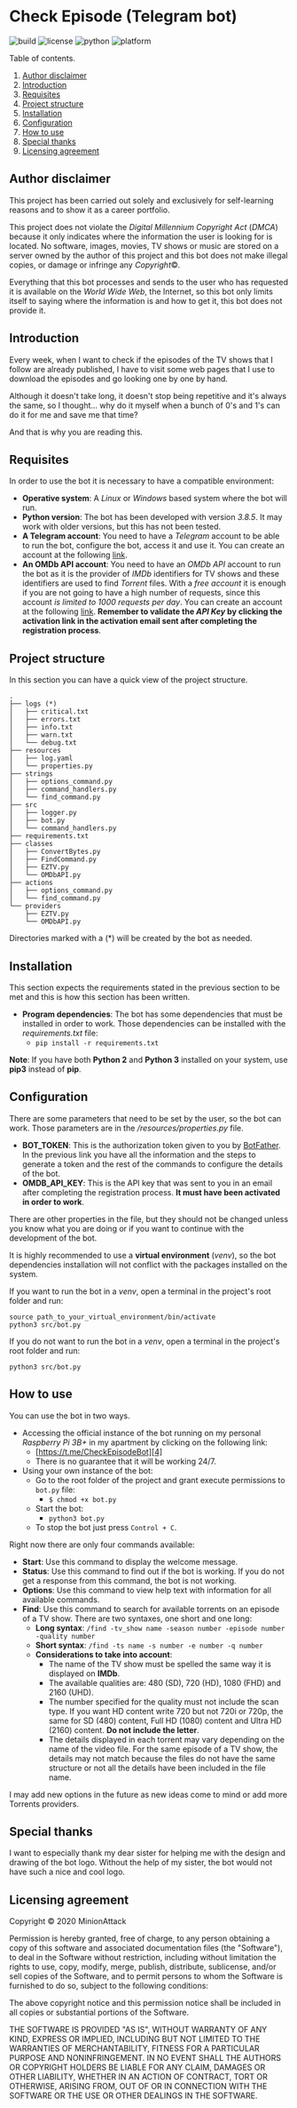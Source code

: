 
# Check Episode (Telegram bot)

![build](https://img.shields.io/badge/build-passing-brightgreen) ![license](https://img.shields.io/badge/license-MIT-brightgreen) ![python](https://img.shields.io/badge/python-3.8%2B-blue) ![platform](https://img.shields.io/badge/platform-linux--64%20%7C%20win--64-lightgrey)
  
Table of contents.

1. [Author disclaimer](#author-disclaimer)
2. [Introduction](#introduction)
3. [Requisites](#requisites)
4. [Project structure](#project-structure)
5. [Installation](#installation)
6. [Configuration](#configuration)
7. [How to use](#how-to-use)
8. [Special thanks](#special-thanks)
9. [Licensing agreement](#licensing-agreement)

## Author disclaimer
This project has been carried out solely and exclusively for self-learning reasons and to show it as a career portfolio. 

This project does not violate the *Digital Millennium Copyright Act* (*DMCA*) because it only indicates where the information the user is looking for is located. No software, images, movies, TV shows or music are stored on a server owned by the author of this project and this bot does not make illegal copies, or damage or infringe any *Copyright*©.

Everything that this bot processes and sends to the user who has requested it is available on the *World Wide Web*, the Internet, so this bot only limits itself to saying where the information is and how to get it, this bot does not provide it.

## Introduction
Every week, when I want to check if the episodes of the TV shows that I follow are already published, I have to visit some web pages that I use to download the episodes and go looking one by one by hand.

Although it doesn't take long, it doesn't stop being repetitive and it's always the same, so I thought... why do it myself when a bunch of 0's and 1's can do it for me and save me that time?

And that is why you are reading this.

## Requisites
In order to use the bot it is necessary to have a compatible environment:

 -  **Operative system**: A *Linux* or *Windows* based system where the bot will run.
 - **Python version**: The bot has been developed with version *3.8.5*. It may work with older versions, but this has not been tested.
 - **A Telegram account**: You need to have a *Telegram* account to be able to run the bot, configure the bot, access it and use it. You can create an account at the following [link][1].
- **An OMDb API account**: You need to have an *OMDb API* account to run the bot as it is the provider of *IMDb* identifiers for TV shows and these identifiers are used to find *Torrent* files. With a *free account* it is enough if you are not going to have a high number of requests, since this account *is limited to 1000 requests per day*. You can create an account at the following [link][2]. **Remember to validate the *API Key* by clicking the activation link in the activation email sent after completing the registration process**.

[1]: https://web.telegram.org/#/login
[2]: http://www.omdbapi.com/apikey.aspx

## Project structure

In this section you can have a quick view of the project structure.

```
.
├── logs (*)
│   ├── critical.txt
│   ├── errors.txt
│   ├── info.txt
│   ├── warn.txt
│   └── debug.txt
├── resources
│   ├── log.yaml
│   └── properties.py
├── strings
│   ├── options_command.py
│   ├── command_handlers.py
│   └── find_command.py
├── src
│   ├── logger.py
│   ├── bot.py
│   └── command_handlers.py
├── requirements.txt
├── classes
│   ├── ConvertBytes.py
│   ├── FindCommand.py
│   ├── EZTV.py
│   └── OMDbAPI.py
├── actions
│   ├── options_command.py
│   └── find_command.py
└── providers
    ├── EZTV.py
    └── OMDbAPI.py
```

Directories marked with a (*) will be created by the bot as needed.

## Installation

This section expects the requirements stated in the previous section to be met and this is how this section has been written.

-   **Program dependencies**: The bot has some dependencies that must be installed in order to work. Those dependencies can be installed with the _requirements.txt_ file:
    -   `pip install -r requirements.txt`

**Note**: If you have both **Python 2** and **Python 3** installed on your system, use **pip3** instead of **pip**.

## Configuration

There are some parameters that need to be set by the user, so the bot can work. Those parameters are in the */resources/properties.py* file.

 - **BOT_TOKEN**: This is the authorization token given to you by [BotFather][3]. In the previous link you have all the information and the steps to generate a token and the rest of the commands to configure the details of the bot.
 - **OMDB_API_KEY**: This is the API key that was sent to you in an email after completing the registration process. **It must have been activated in order to work**.

[3]: https://core.telegram.org/bots#6-botfather

There are other properties in the file, but they should not be changed unless you know what you are doing or if you want to continue with the development of the bot.

It is highly recommended to use a **virtual environment** (*venv*), so the bot dependencies installation will not conflict with the packages installed on the system. 

If you want to run the bot in a *venv*, open a terminal in the project's root folder and run:
```
source path_to_your_virtual_environment/bin/activate
python3 src/bot.py
```
If you do not want to run the bot in a *venv*, open a terminal in the project's root folder and run:
```
python3 src/bot.py
```
## How to use

You can use the bot in two ways.

 - Accessing the official instance of the bot running on my personal *Raspberry Pi 3B+* in my apartment by clicking on the following link:
	 - [https://t.me/CheckEpisodeBot][4]
	 - There is no guarantee that it will be working 24/7.
 - Using your own instance of the bot:
	 - Go to the root folder of the project and grant execute permissions to `bot.py` file:
		 - `$ chmod +x bot.py`
	 - Start the bot:
		 - `python3 bot.py`
	 - To stop the bot just press `Control + C`.

Right now there are only four commands available:

 - **Start**: Use this command to display the welcome message.
 - **Status**: Use this command to find out if the bot is working. If you do not get a response from this command, the bot is not working.
 - **Options**: Use this command to view help text with information for all available commands.
 - **Find**: Use this command to search for available torrents on an episode of a TV show. There are two syntaxes, one short and one long:
	 - **Long syntax**: `/find -tv_show name -season number -episode number -quality number`
	 - **Short syntax**: `/find -ts name -s number -e number -q number`
	 - **Considerations to take into account**:
		 - The name of the TV show must be spelled the same way it is displayed on **IMDb**.
		 - The available qualities are: 480 (SD), 720 (HD), 1080 (FHD) and 2160 (UHD).
		 - The number specified for the quality must not include the scan type. If you want HD content write 720 but not 720i or 720p, the same for SD (480) content, Full HD (1080) content and Ultra HD (2160) content. **Do not include the letter**.
		 - The details displayed in each torrent may vary depending on the name of the video file. For the same episode of a TV show, the details may not match because the files do not have the same structure or not all the details have been included in the file name. 

I may add new options in the future as new ideas come to mind or add more Torrents providers.

[4]: https://t.me/CheckEpisodeBot

## Special thanks

I want to especially thank my dear sister for helping me with the design and drawing of the bot logo. Without the help of my sister, the bot would not have such a nice and cool logo.

## Licensing agreement

Copyright © 2020 MinionAttack

Permission is hereby granted, free of charge, to any person obtaining a copy of this software and associated documentation files (the "Software"), to deal in the Software without restriction, including without limitation the rights to use, copy, modify, merge, publish, distribute, sublicense, and/or sell copies of the Software, and to permit persons to whom the Software is furnished to do so, subject to the following conditions:

The above copyright notice and this permission notice shall be included in all copies or substantial portions of the Software.

THE SOFTWARE IS PROVIDED "AS IS", WITHOUT WARRANTY OF ANY KIND, EXPRESS OR IMPLIED, INCLUDING BUT NOT LIMITED TO THE WARRANTIES OF MERCHANTABILITY, FITNESS FOR A PARTICULAR PURPOSE AND NONINFRINGEMENT. IN NO EVENT SHALL THE AUTHORS OR COPYRIGHT HOLDERS BE LIABLE FOR ANY CLAIM, DAMAGES OR OTHER LIABILITY, WHETHER IN AN ACTION OF CONTRACT, TORT OR OTHERWISE, ARISING FROM, OUT OF OR IN CONNECTION WITH THE SOFTWARE OR THE USE OR OTHER DEALINGS IN THE SOFTWARE.
